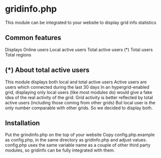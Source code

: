 gridinfo.php
============

This module can be integrated to your website to display grid info statistics

Common features
---------------
Displays
	Online users
	Local active users
	Total active users (*)
	Total users
	Total regions

(*) About total active users 
----------------------------
This module displays both local and total active users
	Active users are users which connected during the last 30 days
	In an hypergrid-enabled grid, displaying only local users (like most modules do) would give a fake idea of the real activity of the grid.
	Grid activity is better reflected by total active users (including those coming from other grids)
	But local user is the only number comparable with other grids.
	So we decided to display both.
	
Installation
------------

Put the grindinfo.php on the top of your website
Copy config.php.example as config.php, in the same directory as gridinfo.php and adjust values.
config.php uses the same variable name as a couple of other third party modules, so gridinfo can be fully integrated with them.

